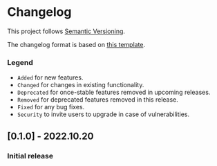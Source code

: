 # Changelog

This project follows [Semantic Versioning](https://semver.org/).

The changelog format is based on [this template](http://keepachangelog.com/en/1.0.0/).

### Legend
  - `Added` for new features.
  - `Changed` for changes in existing functionality.
  - `Deprecated` for once-stable features removed in upcoming releases.
  - `Removed` for deprecated features removed in this release.
  - `Fixed` for any bug fixes.
  - `Security` to invite users to upgrade in case of vulnerabilities.

## [0.1.0] - 2022.10.20
### Initial release

